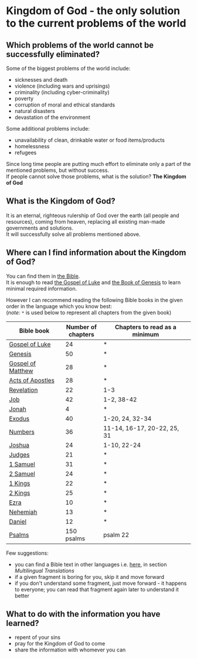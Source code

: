 # Kingdom of God - the only solution to the current problems of the world

## Which problems of the world cannot be successfully eliminated?
Some of the biggest problems of the world include:

- sicknesses and death
- violence (including wars and uprisings)
- criminality (including cyber-criminality)
- poverty
- corruption of moral and ethical standards
- natural disasters
- devastation of the environment

Some additional problems include:

- unavailability of clean, drinkable water or food items/products
- homelessness
- refugees

Since long time people are putting much effort to eliminate only a part of the mentioned problems, but without success.  
If people cannot solve those problems, what is the solution? **The Kingdom of God**

## What is the Kingdom of God?
It is an eternal, righteous rulership of God over the earth (all people and resources), coming from heaven, replacing all existing man-made governments and solutions.  
It will successfully solve all problems mentioned above.

## Where can I find information about the Kingdom of God?
You can find them in [the Bible](https://biblehub.com/isv/).  
It is enough to read [the Gospel of Luke](https://biblehub.com/isv/luke) and [the Book of Genesis](https://biblehub.com/isv/genesis) to learn minimal required information.

However I can recommend reading the following Bible books in the given order in the language which you know best:  
(*note:* `*` is used below to represent all chapters from the given book)

| Bible book | Number of<br>chapters | Chapters to read as a minimum |
| -- | -- | -- |
| [Gospel of Luke](https://biblehub.com/isv/luke) | 24 | * |
| [Genesis](https://biblehub.com/isv/genesis) | 50 | * |
| [Gospel of Matthew](https://biblehub.com/isv/matthew) | 28 | * |
| [Acts of Apostles](https://biblehub.com/isv/acts) | 28 | * |
| [Revelation](https://biblehub.com/isv/revelation) | 22 | 1-3 |
| [Job](https://biblehub.com/isv/job) | 42 | 1-2, 38-42 |
| [Jonah](https://biblehub.com/isv/jonah) | 4 | * |
| [Exodus](https://biblehub.com/isv/exodus) | 40 | 1-20, 24, 32-34 |
| [Numbers](https://biblehub.com/isv/numbers) | 36 | 11-14, 16-17, 20-22, 25, 31 |
| [Joshua](https://biblehub.com/isv/joshua) | 24 | 1-10, 22-24 |
| [Judges](https://biblehub.com/isv/judges) | 21 | * |
| [1 Samuel](https://biblehub.com/isv/1_samuel) | 31 | * |
| [2 Samuel](https://biblehub.com/isv/2_samuel) | 24 | * |
| [1 Kings](https://biblehub.com/isv/1_kings) | 22 | * |
| [2 Kings](https://biblehub.com/isv/2_kings) | 25 | * |
| [Ezra](https://biblehub.com/isv/ezra) | 10 | * |
| [Nehemiah](https://biblehub.com/isv/nehemiah) | 13 | * |
| [Daniel](https://biblehub.com/isv/daniel) | 12 | * |
| [Psalms](https://biblehub.com/isv/psalms) | 150 psalms | psalm 22 |

Few suggestions:

- you can find a Bible text in other languages i.e. [here](https://biblehub.com/bibles/luke/1-1.htm), in section *Multilingual Translations*
- if a given fragment is boring for you, skip it and move forward
- if you don't understand some fragment, just move forward - it happens to everyone; you can read that fragment again later to understand it better

## What to do with the information you have learned?
- repent of your sins
- pray for the Kingdom of God to come
- share the information with whomever you can
